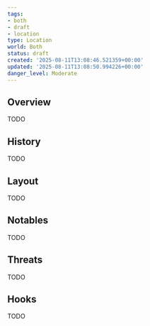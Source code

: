 ```yaml
---
tags:
- both
- draft
- location
type: Location
world: Both
status: draft
created: '2025-08-11T13:08:46.521359+00:00'
updated: '2025-08-11T13:08:50.994226+00:00'
danger_level: Moderate
---
```



## Overview

TODO
## History

TODO
## Layout

TODO
## Notables

TODO
## Threats

TODO
## Hooks

TODO
